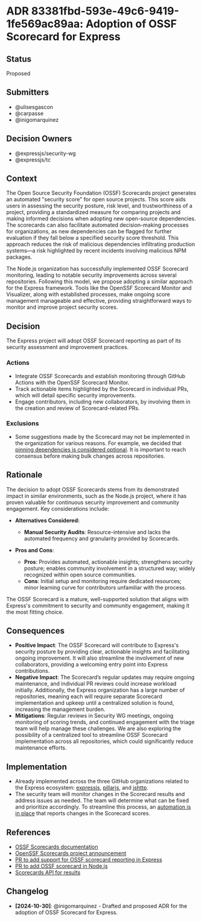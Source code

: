 # ADR 83381fbd-593e-49c6-9419-1fe569ac89aa: Adoption of OSSF Scorecard for Express

## Status

Proposed

## Submitters

- @ulisesgascon
- @carpasse
- @inigomarquinez

## Decision Owners

- @expressjs/security-wg
- @expressjs/tc

## Context

The Open Source Security Foundation (OSSF) Scorecards project generates an automated "security score" for open source projects. This score aids users in assessing the security posture, risk level, and trustworthiness of a project, providing a standardized measure for comparing projects and making informed decisions when adopting new open-source dependencies. The scorecards can also facilitate automated decision-making processes for organizations, as new dependencies can be flagged for further evaluation if they fall below a specified security score threshold. This approach reduces the risk of malicious dependencies infiltrating production systems—a risk highlighted by recent incidents involving malicious NPM packages.

The Node.js organization has successfully implemented OSSF Scorecard monitoring, leading to notable security improvements across several repositories. Following this model, we propose adopting a similar approach for the Express framework. Tools like the OpenSSF Scorecard Monitor and Visualizer, along with established processes, make ongoing score management manageable and effective, providing straightforward ways to monitor and improve project security scores.

## Decision

The Express project will adopt OSSF Scorecard reporting as part of its security assessment and improvement practices.

### Actions

- Integrate OSSF Scorecards and establish monitoring through GitHub Actions with the OpenSSF Scorecard Monitor.
- Track actionable items highlighted by the Scorecard in individual PRs, which will detail specific security improvements.
- Engage contributors, including new collaborators, by involving them in the creation and review of Scorecard-related PRs.

### Exclusions

- Some suggestions made by the Scorecard may not be implemented in the organization for various reasons. For example, we decided that [pinning dependencies is considered optional](https://github.com/expressjs/discussions/blob/master/docs/adr/action-pinning.md). It is important to reach consensus before making bulk changes across repositories.

## Rationale

The decision to adopt OSSF Scorecards stems from its demonstrated impact in similar environments, such as the Node.js project, where it has proven valuable for continuous security improvement and community engagement. Key considerations include:

- **Alternatives Considered:**
  - **Manual Security Audits**: Resource-intensive and lacks the automated frequency and granularity provided by Scorecards.

- **Pros and Cons**:
  - **Pros**: Provides automated, actionable insights; strengthens security posture; enables community involvement in a structured way; widely recognized within open source communities.
  - **Cons**: Initial setup and monitoring require dedicated resources; minor learning curve for contributors unfamiliar with the process.

The OSSF Scorecard is a mature, well-supported solution that aligns with Express's commitment to security and community engagement, making it the most fitting choice.

## Consequences

- **Positive Impact**: The OSSF Scorecard will contribute to Express's security posture by providing clear, actionable insights and facilitating ongoing improvement. It will also streamline the involvement of new collaborators, providing a welcoming entry point into Express contributions.
- **Negative Impact**: The Scorecard’s regular updates may require ongoing maintenance, and individual PR reviews could increase workload initially. Additionally, the Express organization has a large number of repositories, meaning each will require separate Scorecard implementation and upkeep until a centralized solution is found, increasing the management burden.
- **Mitigations**: Regular reviews in Security WG meetings, ongoing monitoring of scoring trends, and continued engagement with the triage team will help manage these challenges. We are also exploring the possibility of a centralized tool to streamline OSSF Scorecard implementation across all repositories, which could significantly reduce maintenance efforts.

## Implementation

- Already implemented across the three GitHub organizations related to the Express ecosystem: [expressjs](https://github.com/expressjs), [pillarjs](https://github.com/pillarjs), and [jshttp](https://github.com/jshttp).
- The security team will monitor changes in the Scorecard results and address issues as needed. The team will determine what can be fixed and prioritize accordingly. To streamline this process, an [automation is in place](https://github.com/expressjs/security-wg/blob/main/.github/workflows/ossf-scorecard-reporting.yml) that reports changes in the Scorecard scores.

## References

- [OSSF Scorecards documentation](https://securityscorecards.dev/)
- [OpenSSF Scorecards project announcement](https://openssf.org/blog/2020/11/06/security-scorecards-for-open-source-projects/)
- [PR to add support for OSSF scorecard reporting in Express](https://github.com/expressjs/express/pull/5431)
- [PR to add OSSF scorecard in Node.js](https://github.com/nodejs/security-wg/issues/851)
- [Scorecards API for results](https://api.securityscorecards.dev/#/results)

## Changelog

- **[2024-10-30]**: @inigomarquinez - Drafted and proposed ADR for the adoption of OSSF Scorecard for Express.

